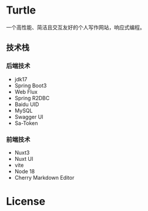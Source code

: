 # Turtle

一个高性能、简洁且交互友好的个人写作网站，响应式编程。

## 技术栈

### 后端技术

- jdk17
- Spring Boot3
- Web Flux
- Spring R2DBC
- Baidu UID
- MySQL
- Swagger UI
- Sa-Token

### 前端技术

- Nuxt3
- Nuxt UI
- vite
- Node 18
- Cherry Markdown Editor

# License

 

